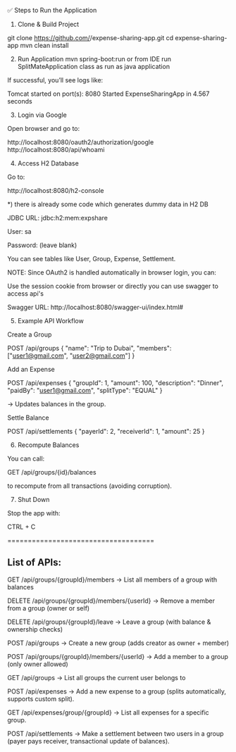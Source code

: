 ✅ Steps to Run the Application

1. Clone & Build Project

git clone https://github.com/<your-username>/expense-sharing-app.git
cd expense-sharing-app
mvn clean install


2. Run Application
mvn spring-boot:run or from IDE run SplitMateApplication class as run as java application


If successful, you’ll see logs like:

Tomcat started on port(s): 8080
Started ExpenseSharingApp in 4.567 seconds

3. Login via Google

Open browser and go to:

http://localhost:8080/oauth2/authorization/google
http://localhost:8080/api/whoami

4. Access H2 Database

Go to:

http://localhost:8080/h2-console

*) there is already some code which generates dummy data in H2 DB

JDBC URL: jdbc:h2:mem:expshare

User: sa

Password: (leave blank)

You can see tables like User, Group, Expense, Settlement.

NOTE: Since OAuth2 is handled automatically in browser login, you can:

Use the session cookie from browser or directly you can use swagger to access api's 

Swagger URL: http://localhost:8080/swagger-ui/index.html#


5. Example API Workflow

Create a Group

POST /api/groups
{
  "name": "Trip to Dubai",
  "members": ["user1@gmail.com", "user2@gmail.com"]
}


Add an Expense

POST /api/expenses
{
  "groupId": 1,
  "amount": 100,
  "description": "Dinner",
  "paidBy": "user1@gmail.com",
  "splitType": "EQUAL"
}


→ Updates balances in the group.

Settle Balance

POST /api/settlements
{
  "payerId": 2,
  "receiverId": 1,
  "amount": 25
}

6. Recompute Balances

You can call:

GET /api/groups/{id}/balances


to recompute from all transactions (avoiding corruption).

7. Shut Down

Stop the app with:

CTRL + C



====================================

List of APIs:
--------------

GET /api/groups/{groupId}/members → List all members of a group with balances

DELETE /api/groups/{groupId}/members/{userId} → Remove a member from a group (owner or self)

DELETE /api/groups/{groupId}/leave → Leave a group (with balance & ownership checks)

POST /api/groups → Create a new group (adds creator as owner + member)

POST /api/groups/{groupId}/members/{userId} → Add a member to a group (only owner allowed)

GET /api/groups → List all groups the current user belongs to

POST /api/expenses → Add a new expense to a group (splits automatically, supports custom split).

GET /api/expenses/group/{groupId} → List all expenses for a specific group.

POST /api/settlements → Make a settlement between two users in a group (payer pays receiver, transactional update of balances).
